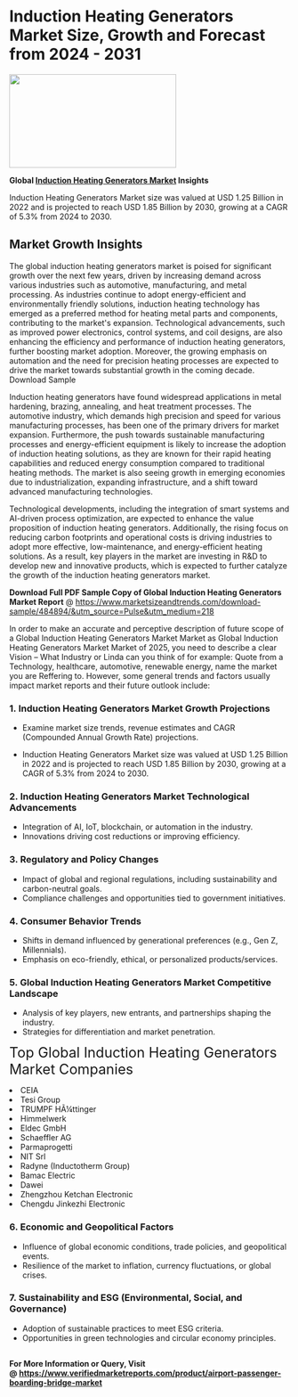 <H1>Induction Heating Generators Market Size, Growth and Forecast from 2024 - 2031</H1><img class="aligncenter size-medium wp-image-584254" src="https://thirdeyenews.in/wp-content/uploads/2024/09/Global-Market-Research-300x168.jpeg" alt="" width="300" height="168" /><p><strong>Global&nbsp;<a href="https://www.marketsizeandtrends.com/download-sample/484894/&amp;utm_source=Pulse&amp;utm_medium=218">Induction Heating Generators Market</a> Insights</strong></p><p>Induction Heating Generators Market size was valued at USD 1.25 Billion in 2022 and is projected to reach USD 1.85 Billion by 2030, growing at a CAGR of 5.3% from 2024 to 2030.</p><p><h2>Market Growth Insights</h2> <p>The global induction heating generators market is poised for significant growth over the next few years, driven by increasing demand across various industries such as automotive, manufacturing, and metal processing. As industries continue to adopt energy-efficient and environmentally friendly solutions, induction heating technology has emerged as a preferred method for heating metal parts and components, contributing to the market's expansion. Technological advancements, such as improved power electronics, control systems, and coil designs, are also enhancing the efficiency and performance of induction heating generators, further boosting market adoption. Moreover, the growing emphasis on automation and the need for precision heating processes are expected to drive the market towards substantial growth in the coming decade. Download Sample</p> <p>Induction heating generators have found widespread applications in metal hardening, brazing, annealing, and heat treatment processes. The automotive industry, which demands high precision and speed for various manufacturing processes, has been one of the primary drivers for market expansion. Furthermore, the push towards sustainable manufacturing processes and energy-efficient equipment is likely to increase the adoption of induction heating solutions, as they are known for their rapid heating capabilities and reduced energy consumption compared to traditional heating methods. The market is also seeing growth in emerging economies due to industrialization, expanding infrastructure, and a shift toward advanced manufacturing technologies.</p> <p>Technological developments, including the integration of smart systems and AI-driven process optimization, are expected to enhance the value proposition of induction heating generators. Additionally, the rising focus on reducing carbon footprints and operational costs is driving industries to adopt more effective, low-maintenance, and energy-efficient heating solutions. As a result, key players in the market are investing in R&D to develop new and innovative products, which is expected to further catalyze the growth of the induction heating generators market.</p> <p></p><p><span class=""><strong>Download Full PDF Sample Copy of Global Induction Heating Generators Market Report</strong> @ <a href="https://www.marketsizeandtrends.com/download-sample/484894/&amp;utm_source=Pulse&amp;utm_medium=218" target="_blank">https://www.marketsizeandtrends.com/download-sample/484894/&amp;utm_source=Pulse&amp;utm_medium=218</a></span></p><p>In order to make an accurate and perceptive description of future scope of a Global&nbsp;Induction Heating Generators Market Market as Global&nbsp;Induction Heating Generators Market Market of 2025, you need to describe a clear Vision &ndash; What Industry or Linda can you think of for example: Quote from a Technology, healthcare, automotive, renewable energy, name the market you are Reffering to. However, some general trends and factors usually impact market reports and their future outlook include:</p><h3>1.&nbsp;<strong>Induction Heating Generators Market Growth Projections</strong></h3><ul><li>Examine market size trends, revenue estimates and CAGR (Compounded Annual Growth Rate) projections.</li><li><p>Induction Heating Generators Market size was valued at USD 1.25 Billion in 2022 and is projected to reach USD 1.85 Billion by 2030, growing at a CAGR of 5.3% from 2024 to 2030.</p></li></ul><h3>2.&nbsp;<strong>Induction Heating Generators Market Technological Advancements</strong></h3><ul><li>Integration of AI, IoT, blockchain, or automation in the industry.</li><li>Innovations driving cost reductions or improving efficiency.</li></ul><h3>3.&nbsp;<strong>Regulatory and Policy Changes</strong></h3><ul><li>Impact of global and regional regulations, including sustainability and carbon-neutral goals.</li><li>Compliance challenges and opportunities tied to government initiatives.</li></ul><h3>4.&nbsp;<strong>Consumer Behavior Trends</strong></h3><ul><li>Shifts in demand influenced by generational preferences (e.g., Gen Z, Millennials).</li><li>Emphasis on eco-friendly, ethical, or personalized products/services.</li></ul><h3>5.&nbsp;<strong>Global Induction Heating Generators Market Competitive Landscape</strong></h3><ul><li>Analysis of key players, new entrants, and partnerships shaping the industry.</li><li>Strategies for differentiation and market penetration.</li></ul><p data-pm-slice="1 1 []"><span style="color: inherit; font-family: inherit; font-size: 25px;">Top Global Induction Heating Generators Market Companies</span></p><div class="" data-test-id=""><p><li>CEIA</li><li> Tesi Group</li><li> TRUMPF HÃ¼ttinger</li><li> Himmelwerk</li><li> Eldec GmbH</li><li> Schaeffler AG</li><li> Parmaprogetti</li><li> NIT Srl</li><li> Radyne (Inductotherm Group)</li><li> Bamac Electric</li><li> Dawei</li><li> Zhengzhou Ketchan Electronic</li><li> Chengdu Jinkezhi Electronic</li></p></div><h3>6.&nbsp;<strong>Economic and Geopolitical Factors</strong></h3><ul><li>Influence of global economic conditions, trade policies, and geopolitical events.</li><li>Resilience of the market to inflation, currency fluctuations, or global crises.</li></ul><h3>7.&nbsp;<strong>Sustainability and ESG (Environmental, Social, and Governance)</strong></h3><ul><li>Adoption of sustainable practices to meet ESG criteria.</li><li>Opportunities in green technologies and circular economy principles.</li></ul><h2><strong style="font-size: 14px;">For More Information or Query, Visit @&nbsp;</strong><a style="background-color: #ffffff; font-size: 14px;" href="https://www.marketsizeandtrends.com/report/induction-heating-generators-market/" target="_blank">https://www.verifiedmarketreports.com/product/airport-passenger-boarding-bridge-market</a></h2>
